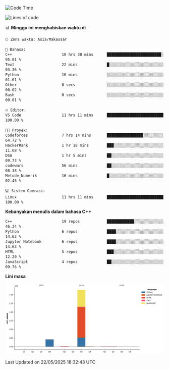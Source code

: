 <!--START_SECTION:waka-->
![Code Time](http://img.shields.io/badge/Code%20Time-223%20hrs%2053%20mins-blue)

![Lines of code](https://img.shields.io/badge/Sejak%20Hello%20World%20aku%20telah%20menulis-1.9%20million%20baris%20kode-blue)

📊 **Minggu ini menghabiskan waktu di** 

```text
🕑︎ Zona waktu: Asia/Makassar

💬 Bahasa: 
C++                      10 hrs 38 mins      ████████████████████████░   95.01 % 
Text                     22 mins             █░░░░░░░░░░░░░░░░░░░░░░░░   03.36 % 
Python                   10 mins             ░░░░░░░░░░░░░░░░░░░░░░░░░   01.61 % 
Other                    0 secs              ░░░░░░░░░░░░░░░░░░░░░░░░░   00.02 % 
Bash                     0 secs              ░░░░░░░░░░░░░░░░░░░░░░░░░   00.01 % 

🔥 Editor: 
VS Code                  11 hrs 11 mins      █████████████████████████   100.00 % 

🐱‍💻 Proyek: 
Codeforces               7 hrs 14 mins       ████████████████░░░░░░░░░   64.72 % 
HackerRank               1 hr 18 mins        ███░░░░░░░░░░░░░░░░░░░░░░   11.68 % 
DSA                      1 hr 5 mins         ██░░░░░░░░░░░░░░░░░░░░░░░   09.73 % 
codewars                 56 mins             ██░░░░░░░░░░░░░░░░░░░░░░░   08.38 % 
Metode_Numerik           16 mins             █░░░░░░░░░░░░░░░░░░░░░░░░   02.46 % 

💻 Sistem Operasi: 
Linux                    11 hrs 11 mins      █████████████████████████   100.00 % 
```

**Kebanyakan menulis dalam bahasa C++** 

```text
C++                      19 repos            ████████████░░░░░░░░░░░░░   46.34 % 
Python                   6 repos             ████░░░░░░░░░░░░░░░░░░░░░   14.63 % 
Jupyter Notebook         6 repos             ████░░░░░░░░░░░░░░░░░░░░░   14.63 % 
HTML                     5 repos             ███░░░░░░░░░░░░░░░░░░░░░░   12.20 % 
JavaScript               4 repos             ██░░░░░░░░░░░░░░░░░░░░░░░   09.76 % 
```



**Lini masa**

![Lines of Code chart](https://raw.githubusercontent.com/yusuf601/yusuf601/main/assets/bar_graph.png)


 Last Updated on 22/05/2025 18:32:43 UTC
<!--END_SECTION:waka-->
